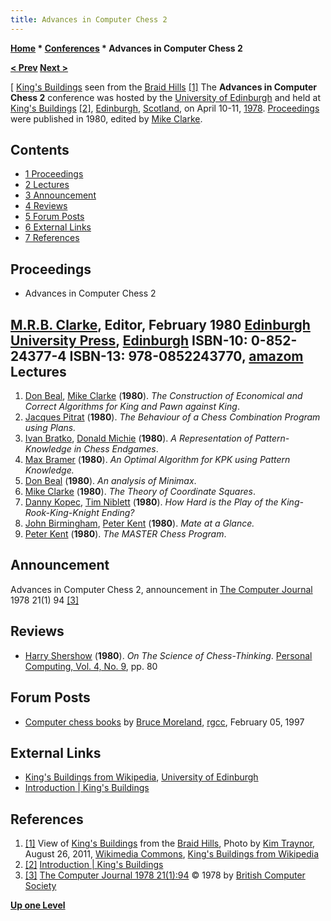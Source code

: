 ```yaml
---
title: Advances in Computer Chess 2
---
```

**[Home](Home "Home") * [Conferences](Conferences "Conferences") * Advances in Computer Chess 2**

**[\< Prev](Advances_in_Computer_Chess_1 "Advances in Computer Chess 1") [Next >](Advances_in_Computer_Chess_3 "Advances in Computer Chess 3")**

\[ [King's Buildings](https://en.wikipedia.org/wiki/King%27s_Buildings) seen from the [Braid Hills](https://en.wikipedia.org/wiki/Braid_Hills) <a id="cite-note-1" href="#cite-ref-1">[1]</a>
The **Advances in Computer Chess 2** conference was hosted by the [University of Edinburgh](University_of_Edinburgh "University of Edinburgh") and held at [King's Buildings](https://en.wikipedia.org/wiki/King%27s_Buildings) <a id="cite-note-2" href="#cite-ref-2">[2]</a>, [Edinburgh](https://en.wikipedia.org/wiki/Edinburgh), [Scotland](https://en.wikipedia.org/wiki/Scotland), on April 10-11, [1978](Timeline#1978 "Timeline"). [Proceedings](https://en.wikipedia.org/wiki/Proceedings) were published in 1980, edited by [Mike Clarke](Mike_Clarke "Mike Clarke").

## Contents

- [1 Proceedings](#proceedings)
- [2 Lectures](#lectures)
- [3 Announcement](#announcement)
- [4 Reviews](#reviews)
- [5 Forum Posts](#forum-posts)
- [6 External Links](#external-links)
- [7 References](#references)

## Proceedings

- Advances in Computer Chess 2

## [M.R.B. Clarke](Mike_Clarke "Mike Clarke"), Editor, February 1980 [Edinburgh University Press](https://en.wikipedia.org/wiki/Edinburgh_University_Press), [Edinburgh](https://en.wikipedia.org/wiki/Edinburgh) ISBN-10: 0-852-24377-4 ISBN-13: 978-0852243770, [amazom](http://www.amazon.co.uk/Advances-Computer-Chess-v-2/dp/0852243774) Lectures

1. [Don Beal](Don_Beal "Don Beal"), [Mike Clarke](Mike_Clarke "Mike Clarke") (**1980**). *The Construction of Economical and Correct Algorithms for King and Pawn against King*.
1. [Jacques Pitrat](Jacques_Pitrat "Jacques Pitrat") (**1980**). *The Behaviour of a Chess Combination Program using Plans.*
1. [Ivan Bratko](Ivan_Bratko "Ivan Bratko"), [Donald Michie](Donald_Michie "Donald Michie") (**1980**). *A Representation of Pattern-Knowledge in Chess Endgames*.
1. [Max Bramer](Max_Bramer "Max Bramer") (**1980**). *An Optimal Algorithm for KPK using Pattern Knowledge.*
1. [Don Beal](Don_Beal "Don Beal") (**1980**). *An analysis of Minimax*.
1. [Mike Clarke](Mike_Clarke "Mike Clarke") (**1980**). *The Theory of Coordinate Squares*.
1. [Danny Kopec](Danny_Kopec "Danny Kopec"), [Tim Niblett](Tim_Niblett "Tim Niblett") (**1980**). *How Hard is the Play of the King-Rook-King-Knight Ending?*
1. [John Birmingham](John_Birmingham "John Birmingham"), [Peter Kent](Peter_Kent "Peter Kent") (**1980**). *Mate at a Glance.*
1. [Peter Kent](Peter_Kent "Peter Kent") (**1980**). *The MASTER Chess Program*.

## Announcement

[](http://comjnl.oxfordjournals.org/cgi/pdf_extract/21/1/94)
Advances in Computer Chess 2, announcement in [The Computer Journal](https://en.wikipedia.org/wiki/The_Computer_Journal) 1978 21(1) 94 <a id="cite-note-3" href="#cite-ref-3">[3]</a>

## Reviews

- [Harry Shershow](Harry_Shershow "Harry Shershow") (**1980**). *On The Science of Chess-Thinking*. [Personal Computing, Vol. 4, No. 9](Personal_Computing#4_9 "Personal Computing"), pp. 80

## Forum Posts

- [Computer chess books](https://groups.google.com/g/rec.games.chess.computer/c/kecoM_YlyAM/m/NiCnP8wRgnQJ) by [Bruce Moreland](Bruce_Moreland "Bruce Moreland"), [rgcc](Computer_Chess_Forums "Computer Chess Forums"), February 05, 1997

## External Links

- [King's Buildings from Wikipedia](https://en.wikipedia.org/wiki/King%27s_Buildings), [University of Edinburgh](University_of_Edinburgh "University of Edinburgh")
- [Introduction | King's Buildings](http://www.ed.ac.uk/about/campus/buildings/kings-buildings)

## References

1. <a id="cite-ref-1" href="#cite-note-1">[1]</a> View of [King's Buildings](https://en.wikipedia.org/wiki/King%27s_Buildings) from the [Braid Hills](https://en.wikipedia.org/wiki/Braid_Hills), Photo by [Kim Traynor](https://commons.wikimedia.org/wiki/User:Kim_Traynor), August 26, 2011, [Wikimedia Commons](https://en.wikipedia.org/wiki/Wikimedia_Commons), [King's Buildings from Wikipedia](https://en.wikipedia.org/wiki/King%27s_Buildings)
1. <a id="cite-ref-2" href="#cite-note-2">[2]</a> [Introduction | King's Buildings](http://www.ed.ac.uk/about/campus/buildings/kings-buildings)
1. <a id="cite-ref-3" href="#cite-note-3">[3]</a> [The Computer Journal 1978 21(1):94](http://comjnl.oxfordjournals.org/cgi/pdf_extract/21/1/94) © 1978 by [British Computer Society](http://comjnl.oxfordjournals.org/misc/terms.dtl)

**[Up one Level](Conferences "Conferences")**

